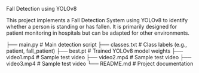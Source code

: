 Fall Detection using YOLOv8

This project implements a Fall Detection System using YOLOv8 to identify whether a person is standing or has fallen.
It is primarily designed for patient monitoring in hospitals but can be adapted for other environments.

├── main.py          # Main detection script
├── classes.txt      # Class labels (e.g., patient, fall_patient)
├── best.pt          # Trained YOLOv8 model weights
├── video1.mp4       # Sample test video
├── video2.mp4       # Sample test video
├── video3.mp4       # Sample test video
└── README.md        # Project documentation

